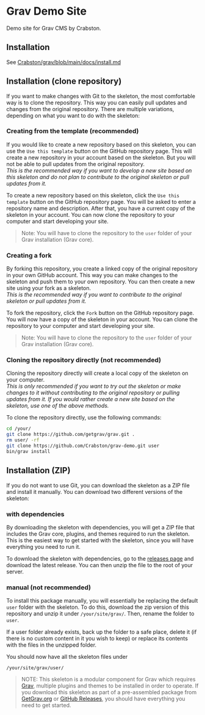 # Grav Demo Site

Demo site for Grav CMS by Crabston.

## Installation

See [Crabston/grav/blob/main/docs/install.md](https://github.com/Crabston/grav/blob/main/docs/install.md)

## Installation (clone repository)
If you want to make changes with Git to the skeleton, the most comfortable way is to clone the repository. This way you can easily pull updates and changes from the original repository. There are multiple variations, depending on what you want to do with the skeleton:

### Creating from the template (recommended)
If you would like to create a new repository based on this skeleton, you can use the `Use this template` button on the GitHub repository page. This will create a new repository in your account based on the skeleton. But you will not be able to pull updates from the original repository.  
_This is the recommended way if you want to develop a new site based on this skeleton and do not plan to contribute to the original skeleton or pull updates from it._

To create a new repository based on this skeleton, click the `Use this template` button on the GitHub repository page. You will be asked to enter a repository name and description. After that, you have a current copy of the skeleton in your account. You can now clone the repository to your computer and start developing your site.

> Note: You will have to clone the repository to the `user` folder of your Grav installation (Grav core).

### Creating a fork
By forking this repository, you create a linked copy of the original repository in your own GitHub account. This way you can make changes to the skeleton and push them to your own repository. You can then create a new site using your fork as a skeleton.  
_This is the recommended way if you want to contribute to the original skeleton or pull updates from it._

To fork the repository, click the `Fork` button on the GitHub repository page. You will now have a copy of the skeleton in your account. You can clone the repository to your computer and start developing your site.

> Note: You will have to clone the repository to the `user` folder of your Grav installation (Grav core).

### Cloning the repository directly (not recommended)
Cloning the repository directly will create a local copy of the skeleton on your computer.  
_This is only recommended if you want to try out the skeleton or make changes to it without contributing to the original repository or pulling updates from it. If you would rather create a new site based on the skeleton, use one of the above methods._

To clone the repository directly, use the following commands:
```bash
cd /your/
git clone https://github.com/getgrav/grav.git .
rm user/ -rf
git clone https://github.com/Crabston/grav-demo.git user
bin/grav install
```

## Installation (ZIP)
If you do not want to use Git, you can download the skeleton as a ZIP file and install it manually. You can download two different versions of the skeleton:

### with dependencies
By downloading the skeleton with dependencies, you will get a ZIP file that includes the Grav core, plugins, and themes required to run the skeleton. This is the easiest way to get started with the skeleton, since you will have everything you need to run it.

To download the skeleton with dependencies, go to the [releases page](https://github.com/Crabston/grav-demo/releases) and download the latest release. You can then unzip the file to the root of your server.

### manual (not recommended)
To install this package manually, you will essentially be replacing the default `user` folder with the skeleton. To do this, download the zip version of this repository and unzip it under `/your/site/grav/`. Then, rename the folder to `user`.

If a user folder already exists, back up the folder to a safe place, delete it (if there is no custom content in it you wish to keep) or replace its contents with the files in the unzipped folder.

You should now have all the skeleton files under

	/your/site/grav/user/

> NOTE: This skeleton is a modular component for Grav which requires [Grav](http://github.com/getgrav/grav), multiple plugins and themes to be installed in order to operate. If you download this skeleton as part of a pre-assembled package from [GetGrav.org](http://getgrav.org/downloads/skeletons#extras) or [GitHub Releases](https://github.com/Crabston/grav-demo/releases), you should have everything you need to get started.
